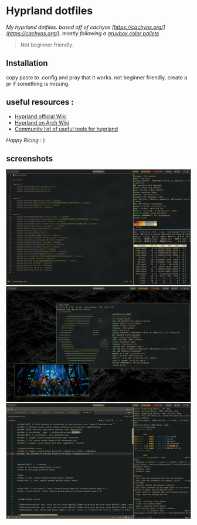 # Hyprland dotfiles

*My hyprland dotfiles. based off of cachyos [https://cachyos.org/](https://cachyos.org/). mostly following a [gruvbox color pallete](https://github.com/morhetz/gruvbox)*

> Not beginner friendly.

## Installation
copy paste to .config and pray that it works. not beginner friendly, create a pr if something is missing.


## useful resources :
- [Hyprland official Wiki](https://wiki.hyprland.org/)
- [Hyprland on Arch Wiki](https://wiki.archlinux.org/title/Hyprland)
- [Community list of useful tools for hyprland](https://github.com/hyprland-community/awesome-hyprland)




*Happy Ricing : )*

## screenshots

![image](screenshots/1.png)
![image](screenshots/3.png)
![image](screenshots/2.png)
